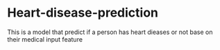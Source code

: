 # Heart-disease-prediction
This is a model that predict if a person has heart dieases or not base on their medical input feature
